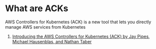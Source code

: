 
# What are ACKs

AWS Controllers for Kubernetes (ACK) is a new tool that lets you directly manage AWS services from Kubernetes

1. [Introducing the AWS Controllers for Kubernetes (ACK) by Jay Pipes, Michael Hausenblas, and Nathan Taber](https://aws.amazon.com/blogs/containers/aws-controllers-for-kubernetes-ack/)